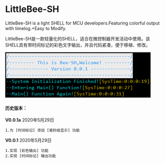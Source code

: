 # LittleBee-SH
LittleBee-SH is a light SHELL for MCU developers.Featuring colorful output with timelog.+Easy to Modify.

LittleBee-SH是一款轻量化的SHELL，适合在微控制器开发活动中使用。该SHELL具有带时间标记的彩色文字输出，并且代码紧凑，便于移植、修改。

![](./Temp/ScreenShot_Bee_SH_.png)

#### 历史版本：

**V0.0.1a**	2020年5月29日

```
1.为 [时间标记] 添加 [毫秒级显示] 功能
```

**V0.0.1**	2020年5月29日

```
1.实现 [彩色输出] 功能
2.实现 [时间标记] 输出功能
```
